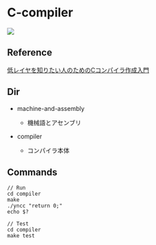 # C-compiler

![](https://github.com/Yuta1004/yncc/workflows/Compiler%2DTest/badge.svg)

## Reference

[低レイヤを知りたい人のためのCコンパイラ作成入門](https://www.sigbus.info/compilerbook)

## Dir

- machine-and-assembly
    - 機械語とアセンブリ

- compiler
    - コンパイラ本体

## Commands

```
// Run
cd compiler
make
./yncc "return 0;"
echo $?

// Test
cd compiler
make test
```
